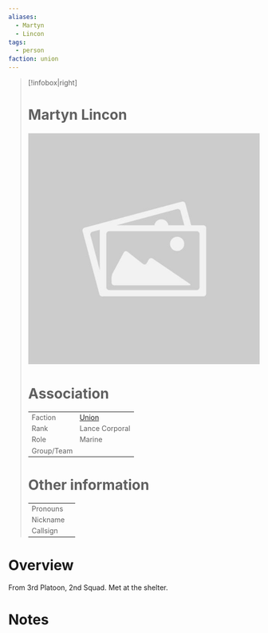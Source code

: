 ```yaml
---
aliases: 
  - Martyn
  - Lincon
tags: 
  - person
faction: union
---
```


> [!infobox|right] 
> # Martyn Lincon
> ![placeholder](attachments/placeholder.png)
> # Association
> | | |
> | ---- | ---- |
> | Faction | [Union](reference/Union.md) |
> | Rank | Lance Corporal |
> | Role | Marine |
> | Group/Team | |
> # Other information
> | | | 
> | - | - |
> | Pronouns | |
> | Nickname | |
> | Callsign | | 

# Overview
From 3rd Platoon, 2nd Squad. Met at the shelter.

# Notes

